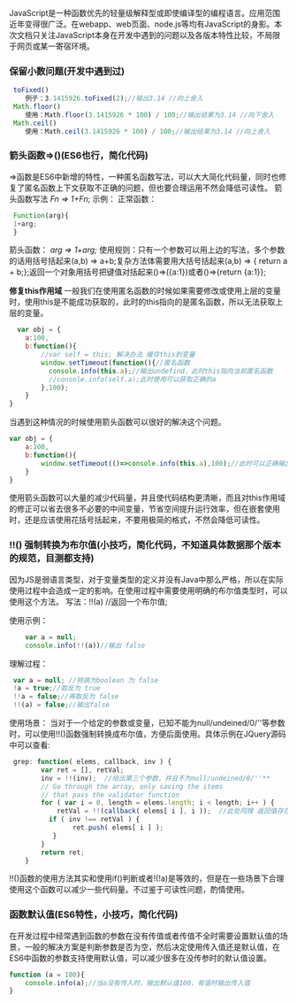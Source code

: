 JavaScript是一种函数优先的轻量级解释型或即使编译型的编程语言。应用范围近年变得很广泛。在webapp、web页面、node.js等均有JavaScript的身影。本次文档只关注JavaScript本身在开发中遇到的问题以及各版本特性比较，不局限于网页或某一寄宿环境。
### 保留小数问题(开发中遇到过)
```js
 toFixed()
    例子：3.1415926.toFixed(2);//输出3.14 //向上舍入
 Math.floor()
    使用：Math.floor(3.1415926 * 100) / 100;//输出结果为3.14 //向下舍入
 Math.ceil()
    使用：Math.ceil(3.1415926 * 100) / 100;//输出结果为3.14 //向上舍入
```
### 箭头函数=>()(ES6也行，简化代码)
 =>函数是ES6中新增的特性，一种匿名函数写法，可以大大简化代码量，同时也修复了匿名函数上下文获取不正确的问题，但也要合理运用不然会降低可读性。
 箭头函数写法 *Fn => 1+Fn*;
 示例：
 正常函数：
```js
 Function(arg){
 1+arg;
 }
```
 箭头函数：
 *arg => 1+arg;*
 使用规则：只有一个参数可以用上边的写法，多个参数的话用括号括起来(a,b) => a+b;复杂方法体需要用大括号括起来(a,b) => { return a + b;};返回一个对象用括号把键值对括起来()=>({a:1})或者()=>{return {a:1}};

 **修复this作用域**
 一般我们在使用匿名函数的时候如果需要修改或使用上层的变量时，使用this是不能成功获取的，此时的this指向的是匿名函数，所以无法获取上层的变量。
```js
  var obj = {
    a:100,
    b:function(){
        //var self = this; 解决办法 缓存this到变量
        window.setTimeout(function(){//匿名函数
          console.info(this.a);//输出undefind，此时this指向当前匿名函数
          //console.info(self.a);此时使用可以获取正确的a
        },100);
    }
}
```
 当遇到这种情况的时候使用箭头函数可以很好的解决这个问题。


```js
var obj = {
	a:100,
	b:function(){
		window.setTimeout(()=>console.info(this.a),100);//此时可以正确输出a的值10，this指向obj对象
	}
}
```

使用箭头函数可以大量的减少代码量，并且使代码结构更清晰，而且对this作用域的修正可以省去很多不必要的中间变量，节省空间提升运行效率，但在嵌套使用时，还是应该使用花括号括起来，不要用极简的格式，不然会降低可读性。

### !!() 强制转换为布尔值(小技巧，简化代码，不知道具体数据那个版本的规范，目测都支持)
因为JS是弱语言类型，对于变量类型的定义并没有Java中那么严格，所以在实际使用过程中会造成一定的影响。在使用过程中需要使用明确的布尔值类型时，可以使用这个方法。
 写法：!!(a) //返回一个布尔值;

 使用示例：
```js
    var a = null;
    console.info(!!(a))//输出 false
```
理解过程：
```js
 var a = null; //转换为boolean 为 false 
 !a = true;//取反为 true
 !!a = false;//再取反为 false
 !!(a) = false;//输出false
```

 使用场景：
 当对于一个给定的参数或变量，已知不能为null/undeined/0/''等参数时，可以使用!!()函数强制转换成布尔值，方便后面使用。具体示例在JQuery源码中可以查看:
```js
 grep: function( elems, callback, inv ) {  
        var ret = [], retVal;  
        inv = !!(inv);  //给出第三个参数，并且不为null/undeined/0/''**
        // Go through the array, only saving the items  
        // that pass the validator function  
        for ( var i = 0, length = elems.length; i < length; i++ ) {  
            retVal = !!(callback( elems[ i ], i ));  //此处同理 返回值存在并且不为**null/undeined/0/''
          if ( inv !== retVal ) { 
                ret.push( elems[ i ] );  
           }  
        }  
        return ret;  
    }  
```
 !!()函数的使用方法其实和使用if()判断或者!(!a)是等效的，但是在一些场景下合理使用这个函数可以减少一些代码量。不过鉴于可读性问题，酌情使用。
### 函数默认值(ES6特性，小技巧，简化代码)
在开发过程中经常遇到函数的参数在没有传值或者传值不全时需要设置默认值的场景，一般的解决方案是判断参数是否为空，然后决定使用传入值还是默认值，在ES6中函数的参数支持使用默认值，可以减少很多在没传参时的默认值设置。
```js
function (a = 100){
    console.info(a);//当a没有传入时，输出默认值100，有值时输出传入值
}
```